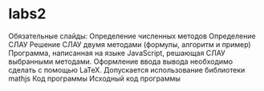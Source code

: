 # labs2
Обязательные слайды:
Определение численных методов
Определение СЛАУ
Решение СЛАУ двумя методами (формулы, алгоритм и пример)
Программа, написанная на языке JavaScript, решающая СЛАУ выбранными методами. Оформление ввода вывода необходимо сделать с помощью LaTeX. Допускается использование библиотеки mathjs
Код программы
Исходный код программы